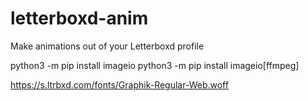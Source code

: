 # letterboxd-anim
Make animations out of your Letterboxd profile

python3 -m pip install imageio
python3 -m pip install imageio[ffmpeg]

https://s.ltrbxd.com/fonts/Graphik-Regular-Web.woff
